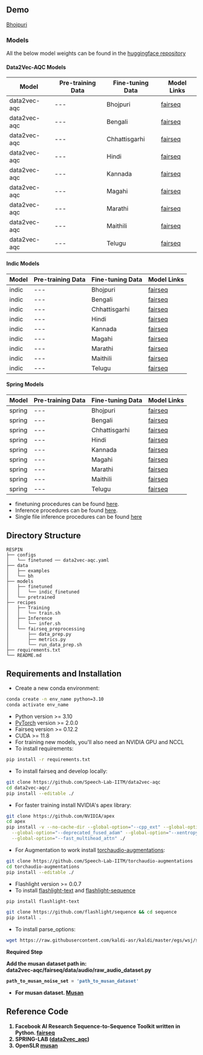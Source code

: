 ## Demo
[Bhojpuri](https://bhashini.gov.in/ulca/search-model/67eb8f9a7d193a1beb4b86c5)


### Models

All the below model weights can be found in the [huggingface repository](https://huggingface.co/SpireLab/RESPIN/tree/main/finetuned)

#### Data2Vec-AQC Models
| Model         | Pre-training Data | Fine-tuning Data | Model Links                                                                 |
|---------------|-------------------|------------------|-----------------------------------------------------------------------------|
| data2vec-aqc  | ---               | Bhojpuri         | [fairseq](https://huggingface.co/SpireLab/RESPIN/resolve/main/finetuned/data2vec-aqc/bh_checkpoint_best.pt) |
| data2vec-aqc  | ---               | Bengali          | [fairseq](https://huggingface.co/SpireLab/RESPIN/resolve/main/finetuned/data2vec-aqc/bn_checkpoint_best.pt) |
| data2vec-aqc  | ---               | Chhattisgarhi    | [fairseq](https://huggingface.co/SpireLab/RESPIN/resolve/main/finetuned/data2vec-aqc/ch_checkpoint_best.pt) |
| data2vec-aqc  | ---               | Hindi            | [fairseq](https://huggingface.co/SpireLab/RESPIN/resolve/main/finetuned/data2vec-aqc/hi_checkpoint_best.pt) |
| data2vec-aqc  | ---               | Kannada          | [fairseq](https://huggingface.co/SpireLab/RESPIN/resolve/main/finetuned/data2vec-aqc/kn_checkpoint_best.pt) |
| data2vec-aqc  | ---               | Magahi           | [fairseq](https://huggingface.co/SpireLab/RESPIN/resolve/main/finetuned/data2vec-aqc/mg_checkpoint_best.pt) |
| data2vec-aqc  | ---               | Marathi          | [fairseq](https://huggingface.co/SpireLab/RESPIN/resolve/main/finetuned/data2vec-aqc/mr_checkpoint_best.pt) |
| data2vec-aqc  | ---               | Maithili         | [fairseq](https://huggingface.co/SpireLab/RESPIN/resolve/main/finetuned/data2vec-aqc/mt_checkpoint_best.pt) |
| data2vec-aqc  | ---               | Telugu           | [fairseq](https://huggingface.co/SpireLab/RESPIN/resolve/main/finetuned/data2vec-aqc/te_checkpoint_best.pt) |

#### Indic Models
| Model         | Pre-training Data | Fine-tuning Data | Model Links                                                                 |
|---------------|-------------------|------------------|-----------------------------------------------------------------------------|
| indic         | ---               | Bhojpuri         | [fairseq](https://huggingface.co/SpireLab/RESPIN/resolve/main/finetuned/indic/bh_checkpoint_best.pt) |
| indic         | ---               | Bengali          | [fairseq](https://huggingface.co/SpireLab/RESPIN/resolve/main/finetuned/indic/bn_checkpoint_best.pt) |
| indic         | ---               | Chhattisgarhi    | [fairseq](https://huggingface.co/SpireLab/RESPIN/resolve/main/finetuned/indic/ch_checkpoint_best.pt) |
| indic         | ---               | Hindi            | [fairseq](https://huggingface.co/SpireLab/RESPIN/resolve/main/finetuned/indic/hi_checkpoint_best.pt) |
| indic         | ---               | Kannada          | [fairseq](https://huggingface.co/SpireLab/RESPIN/resolve/main/finetuned/indic/kn_checkpoint_best.pt) |
| indic         | ---               | Magahi           | [fairseq](https://huggingface.co/SpireLab/RESPIN/resolve/main/finetuned/indic/mg_checkpoint_best.pt) |
| indic         | ---               | Marathi          | [fairseq](https://huggingface.co/SpireLab/RESPIN/resolve/main/finetuned/indic/mr_checkpoint_best.pt) |
| indic         | ---               | Maithili         | [fairseq](https://huggingface.co/SpireLab/RESPIN/resolve/main/finetuned/indic/mt_checkpoint_best.pt) |
| indic         | ---               | Telugu           | [fairseq](https://huggingface.co/SpireLab/RESPIN/resolve/main/finetuned/indic/te_checkpoint_best.pt) |

#### Spring Models
| Model         | Pre-training Data | Fine-tuning Data | Model Links                                                                 |
|---------------|-------------------|------------------|-----------------------------------------------------------------------------|
| spring        | ---               | Bhojpuri         | [fairseq](https://huggingface.co/SpireLab/RESPIN/resolve/main/finetuned/spring/bh_checkpoint_best.pt) |
| spring        | ---               | Bengali          | [fairseq](https://huggingface.co/SpireLab/RESPIN/resolve/main/finetuned/spring/bn_checkpoint_best.pt) |
| spring        | ---               | Chhattisgarhi    | [fairseq](https://huggingface.co/SpireLab/RESPIN/resolve/main/finetuned/spring/ch_checkpoint_best.pt) |
| spring        | ---               | Hindi            | [fairseq](https://huggingface.co/SpireLab/RESPIN/resolve/main/finetuned/spring/hi_checkpoint_best.pt) |
| spring        | ---               | Kannada          | [fairseq](https://huggingface.co/SpireLab/RESPIN/resolve/main/finetuned/spring/kn_checkpoint_best.pt) |
| spring        | ---               | Magahi           | [fairseq](https://huggingface.co/SpireLab/RESPIN/resolve/main/finetuned/spring/mg_checkpoint_best.pt) |
| spring        | ---               | Marathi          | [fairseq](https://huggingface.co/SpireLab/RESPIN/resolve/main/finetuned/spring/mr_checkpoint_best.pt) |
| spring        | ---               | Maithili         | [fairseq](https://huggingface.co/SpireLab/RESPIN/resolve/main/finetuned/spring/mt_checkpoint_best.pt) |
| spring        | ---               | Telugu           | [fairseq](https://huggingface.co/SpireLab/RESPIN/resolve/main/finetuned/spring/te_checkpoint_best.pt) |



* finetuning procedures can be found [here](https://github.com/labspire/respin_baselines/tree/main/fairseq/recipes/Training).
* Inference procedures can be found [here](https://github.com/labspire/respin_baselines/tree/main/fairseq/recipes/Inference).
* Single file inference procedures can be found [here](https://github.com/labspire/respin_baselines/tree/main/fairseq/recipes/Single_File_Infer)

## Directory Structure
```
RESPIN
├── configs
│   └── finetuned ── data2vec-aqc.yaml
├── data
│   ├── examples
│   └── bh
├── models
│   ├── finetuned
│   │   └── indic_finetuned
│   └── pretrained
├── recipes
│   ├── Training
│   │   └── train.sh
│   ├── Inference
│   │   └── infer.sh
│   └── fairseq_preprocessing
│       ├── data_prep.py
│       ├── metrics.py
│       └── run_data_prep.sh
├── requirements.txt
└── README.md
```

## Requirements and Installation
* Create a new conda environment:
```bash
conda create -n env_name python=3.10
conda activate env_name
```
* Python version >= 3.10
* [PyTorch](https://pytorch.org/) version >= 2.0.0
* Fairseq version >= 0.12.2
* CUDA >= 11.8
* For training new models, you'll also need an NVIDIA GPU and NCCL
* To install requirements:

```bash
pip install -r requirements.txt
```
* To install fairseq and develop locally:

``` bash
git clone https://github.com/Speech-Lab-IITM/data2vec-aqc
cd data2vec-aqc/
pip install --editable ./
```
* For faster training install NVIDIA's apex library:
```bash
git clone https://github.com/NVIDIA/apex
cd apex
pip install -v --no-cache-dir --global-option="--cpp_ext" --global-option="--cuda_ext" \
  --global-option="--deprecated_fused_adam" --global-option="--xentropy" \
  --global-option="--fast_multihead_attn" ./
```
* For Augmentation to work install [torchaudio-augmentations](https://github.com/Speech-Lab-IITM/torchaudio-augmentations):
```bash
git clone https://github.com/Speech-Lab-IITM/torchaudio-augmentations
cd torchaudio-augmentations
pip install --editable ./ 
```

* Flashlight version >= 0.0.7
* To install [flashlight-text](https://github.com/flashlight/text) and [flashlight-sequence](https://github.com/flashlight/sequence)
```bash
pip install flashlight-text

git clone https://github.com/flashlight/sequence && cd sequence
pip install .
```
* To install parse_options:
```bash
wget https://raw.githubusercontent.com/kaldi-asr/kaldi/master/egs/wsj/s5/utils/parse_options.sh && sudo mv parse_options.sh /usr/local/bin/

```
<b>Required Step

Add the musan dataset path in: <br>
data2vec-aqc/fairseq/data/audio/raw_audio_dataset.py <br>
```python
path_to_musan_noise_set = 'path_to_musan_dataset'
```

* For musan dataset.
[Musan](https://www.openslr.org/resources/17/musan.tar.gz)


## Reference Code
1. Facebook AI Research Sequence-to-Sequence Toolkit written in Python. [fairseq](https://github.com/facebookresearch/fairseq)
2. SPRING-LAB ([data2vec_aqc](https://asr.iitm.ac.in/models))
3. OpenSLR [musan](https://www.openslr.org/17/)



